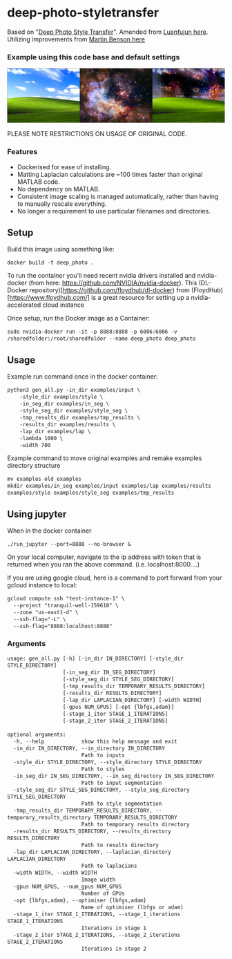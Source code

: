 # deep-photo-styletransfer
Based on "[Deep Photo Style Transfer](https://arxiv.org/abs/1703.07511)".
Amended from [Luanfujun here](https://github.com/luanfujun/deep-photo-styletransfer).
Utilizing improvements from [Martin Benson here](https://github.com/martinbenson/deep-photo-styletransfer)

### Example using this code base and default settings
![example-style-transfer-montage](images/Montage_WindowsXP_Space.jpg)

PLEASE NOTE RESTRICTIONS ON USAGE OF ORIGINAL CODE.
### Features
* Dockerised for ease of installing.
* Matting Laplacian calculations are ~100 times faster than original MATLAB code.
* No dependency on MATLAB.
* Consistent image scaling is managed automatically, rather than having to manually rescale everything.
* No longer a requirement to use particular filenames and directories.

## Setup

Build this image using something like:
```
docker build -t deep_photo .
```
To run the container you'll need recent nvidia drivers installed and nvidia-docker (from here: https://github.com/NVIDIA/nvidia-docker). This (DL-Docker repository)[https://github.com/floydhub/dl-docker) from (FloydHub)[https://www.floydhub.com/] is a great resource for setting up a nvidia-accelerated cloud instance

Once setup, run the Docker image as a Container:
```
sudo nvidia-docker run -it -p 8888:8888 -p 6006:6006 -v /sharedfolder:/root/sharedfolder --name deep_photo deep_photo
```

## Usage
Example run command once in the docker container:
```
python3 gen_all.py -in_dir examples/input \
	-style_dir examples/style \
	-in_seg_dir examples/in_seg \
	-style_seg_dir examples/style_seg \
	-tmp_results_dir examples/tmp_results \
	-results_dir examples/results \
	-lap_dir examples/lap \
	-lambda 1000 \
	-width 700
```

Example command to move original examples and remake examples directory structure
```
mv examples old_examples
mkdir examples/in_seg examples/input examples/lap examples/results examples/style examples/style_seg examples/tmp_results
```

## Using jupyter
When in the docker container 
```
./run_jupyter --port=8888 --no-browser &
```
On your local computer, navigate to the ip address with token that is returned when you ran the above command. (i.e. localhost:8000....)

If you are using google cloud, here is a command to port forward from your gcloud instance to local:
```
gcloud compute ssh "test-instance-1" \
  --project "tranquil-well-159618" \
  --zone "us-east1-d" \
  --ssh-flag="-L" \
  --ssh-flag="8888:localhost:8888"
```

### Arguments
```
usage: gen_all.py [-h] [-in_dir IN_DIRECTORY] [-style_dir STYLE_DIRECTORY]
                  [-in_seg_dir IN_SEG_DIRECTORY]
                  [-style_seg_dir STYLE_SEG_DIRECTORY]
                  [-tmp_results_dir TEMPORARY_RESULTS_DIRECTORY]
                  [-results_dir RESULTS_DIRECTORY]
                  [-lap_dir LAPLACIAN_DIRECTORY] [-width WIDTH]
                  [-gpus NUM_GPUS] [-opt {lbfgs,adam}]
                  [-stage_1_iter STAGE_1_ITERATIONS]
                  [-stage_2_iter STAGE_2_ITERATIONS]

optional arguments:
  -h, --help            show this help message and exit
  -in_dir IN_DIRECTORY, --in_directory IN_DIRECTORY
                        Path to inputs
  -style_dir STYLE_DIRECTORY, --style_directory STYLE_DIRECTORY
                        Path to styles
  -in_seg_dir IN_SEG_DIRECTORY, --in_seg_directory IN_SEG_DIRECTORY
                        Path to input segmentation
  -style_seg_dir STYLE_SEG_DIRECTORY, --style_seg_directory STYLE_SEG_DIRECTORY
                        Path to style segmentation
  -tmp_results_dir TEMPORARY_RESULTS_DIRECTORY, --temporary_results_directory TEMPORARY_RESULTS_DIRECTORY
                        Path to temporary results directory
  -results_dir RESULTS_DIRECTORY, --results_directory RESULTS_DIRECTORY
                        Path to results directory
  -lap_dir LAPLACIAN_DIRECTORY, --laplacian_directory LAPLACIAN_DIRECTORY
                        Path to laplacians
  -width WIDTH, --width WIDTH
                        Image width
  -gpus NUM_GPUS, --num_gpus NUM_GPUS
                        Number of GPUs
  -opt {lbfgs,adam}, --optimiser {lbfgs,adam}
                        Name of optimiser (lbfgs or adam)
  -stage_1_iter STAGE_1_ITERATIONS, --stage_1_iterations STAGE_1_ITERATIONS
                        Iterations in stage 1
  -stage_2_iter STAGE_2_ITERATIONS, --stage_2_iterations STAGE_2_ITERATIONS
                        Iterations in stage 2

```
